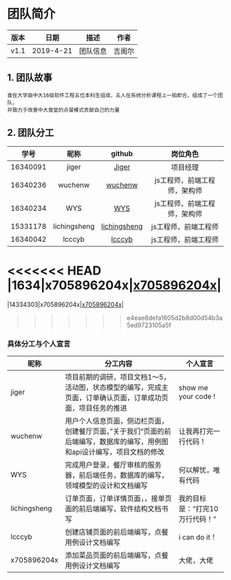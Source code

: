 # 团队简介

| 版本 |   日期    |     描述     |    作者    |
| :--: | :-------: | :----------: | :--------: |
| v1.1 | 2019-4-21 | 团队信息 | 吉阁尔 |

## 1. 团队故事
    食在大学由中大16级软件工程五位本科生组成，五人在系统分析课程上一拍即合，组成了一个团队，  
    并致力于改善中大食堂的点餐模式贡献自己的力量
## 2. 团队分工

|学号|昵称|github|岗位角色|
| :--: | :--: | :------: | :------: |
|16340091|jiger|[Jiger](https://github.com/czmikebrown)|项目经理|
|16340236|wuchenw|[wuchenw](https://github.com/chengwenwu)|js工程师，前端工程师，架构师|
|16340234|WYS|[WYS](https://github.com/sysu16340234)|js工程师，前端工程师，架构师|
|15331178|lichingsheng|[lichingsheng](https://github.com/lichingsheng)|js工程师，前端工程师|
|16340042|lcccyb|[lcccyb](https://github.com/lcccyb)|js工程师，前端工程师|
<<<<<<< HEAD
|1634|x705896204x|[x705896204x](https://github.com/orgs/preorderingmenugroup/people/x705896204x)|
=======
|14334303|x705896204x|[x705896204x](https://github.com/orgs/preorderingmenugroup/people/x705896204x)|
>>>>>>> e4eae8defa1605d2b8d00d54b3a5ed9723105a5f

### 具体分工与个人宣言

| 昵称  | 分工内容 | 个人宣言 |
| ----- | -------- | -------- |
| jiger |项目前期的调研，项目文档1～5，活动图，状态模型的编写，完成主页面，订单确认页面，订单成功页面，项目任务的推进|show me your code !|
| wuchenw |用户个人信息页面，侧边栏页面，创建餐厅页面，”关于我们“页面的前后端编写，数据库的编写，用例图和api设计编写，项目文档的修改|让我再打完一行代码！|
|WYS|完成用户登录，餐厅审核的服务器，前后端任务，数据库的编写，领域模型的设计和文档编写|何以解忧，唯有代码|
|lichingsheng|订单页面，订单详情页面，，接单页面的前后端编写，软件结构文档书写|我的目标是：“打完10万行代码！”|
|lcccyb|创建店铺页面的前后端编写，点餐用例设计文档编写|i can do it！|
|x705896204x|添加菜品页面的前后端编写，点餐用例设计文档编写|大佬，大佬|
